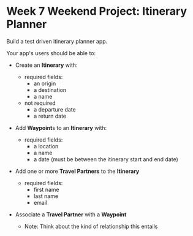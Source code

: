 Week 7 Weekend Project: Itinerary Planner
=========================

Build a test driven itinerary planner app.

Your app's users should be able to:

* Create an **Itinerary** with:
  * required fields:
    * an origin 
    * a destination
    * a name
  * not required
    * a departure date
    * a return date

* Add **Waypoint**s to an **Itinerary** with:
  * required fields:
    * a location
    * a name
    * a date (must be between the itinerary start and end date)
   
* Add one or more **Travel Partners** to the **Itinerary**
  * required fields:
    * first name
    * last name
    * email

* Associate a **Travel Partner** with a **Waypoint**
  * Note: Think about the kind of relationship this entails
